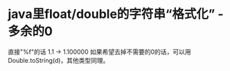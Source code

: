 
# java里float/double的字符串“格式化” - 多余的0

直接"%f"的话 1.1 -> 1.100000
如果希望去掉不需要的0的话，可以用 Double.toString(d)，其他类型同理。



